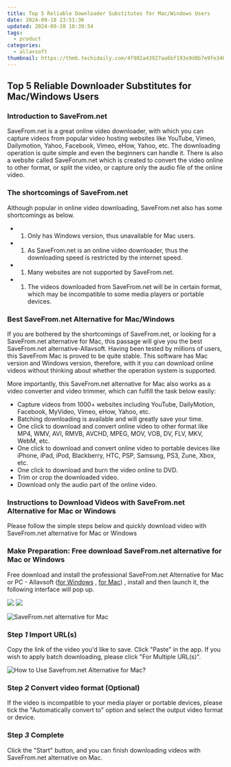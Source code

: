 ```yaml
---
title: Top 5 Reliable Downloader Substitutes for Mac/Windows Users
date: 2024-09-18 23:51:36
updated: 2024-09-20 10:39:54
tags:
  - product
categories:
  - allavsoft
thumbnail: https://thmb.techidaily.com/4f902a43927aa6bf193e9d8b7e9fe3404a519e31c80aea16a8f7ebda50148e4a.jpg
---
```


## Top 5 Reliable Downloader Substitutes for Mac/Windows Users

### Introduction to SaveFrom.net

SaveFrom.net is a great online video downloader, with which you can capture videos from popular video hosting websites like YouTube, Vimeo, Dailymotion, Yahoo, Facebook, Vimeo, eHow, Yahoo, etc. The downloading operation is quite simple and even the beginners can handle it. There is also a website called SaveForum.net which is created to convert the video online to other format, or split the video, or capture only the audio file of the online video.

### The shortcomings of SaveFrom.net

Although popular in online video downloading, SaveFrom.net also has some shortcomings as below.

* 1. Only has Windows version, thus unavailable for Mac users.
* 1. As SaveFrom.net is an online video downloader, thus the downloading speed is restricted by the internet speed.
* 1. Many websites are not supported by SaveFrom.net.
* 1. The videos downloaded from SaveFrom.net will be in certain format, which may be incompatible to some media players or portable devices.

### Best SaveFrom.net Alternative for Mac/Windows

If you are bothered by the shortcomings of SaveFrom.net, or looking for a SaveFrom.net alternative for Mac, this passage will give you the best SaveFrom.net alternative-Allavsoft. Having been tested by millions of users, this SaveFrom Mac is proved to be quite stable. This software has Mac version and Windows version, therefore, with it you can download online videos without thinking about whether the operation system is supported.

More importantly, this SaveFrom.net alternative for Mac also works as a video converter and video trimmer, which can fulfill the task below easily:

* Capture videos from 1000+ websites including YouTube, DailyMotion, Facebook, MyVideo, Vimeo, eHow, Yahoo, etc.
* Batching downloading is available and will greatly save your time.
* One click to download and convert online video to other format like MP4, WMV, AVI, RMVB, AVCHD, MPEG, MOV, VOB, DV, FLV, MKV, WebM, etc.
* One click to download and convert online video to portable devices like iPhone, iPad, iPod, Blackberry, HTC, PSP, Samsung, PS3, Zune, Xbox, etc.
* One click to download and burn the video online to DVD.
* Trim or crop the downloaded video.
* Download only the audio part of the online video.

### Instructions to Download Videos with SaveFrom.net Alternative for Mac or Windows

Please follow the simple steps below and quickly download video with SaveFrom.net alternative for Mac or Windows

### Make Preparation: Free download SaveFrom.net alternative for Mac or Windows

Free download and install the professional SaveFrom.net Alternative for Mac or PC - Allavsoft ([for Windows](https://tools.techidaily.com/allavsoft/products/) , [for Mac](https://tools.techidaily.com/allavsoft/products/)) , install and then launch it, the following interface will pop up.

[![](https://www.allavsoft.com/how-to/../images/how-to/free-download-win.jpg)](https://tools.techidaily.com/allavsoft/products/) [![](https://www.allavsoft.com/how-to/../images/how-to/free-download-mac.jpg)](https://tools.techidaily.com/allavsoft/products/)

![SaveFrom.net alternative for Mac](https://www.allavsoft.com/how-to/../images/allavsoft-mac/screen-shot-600.jpg)

### Step _1_ Import URL(s)

Copy the link of the video you'd like to save. Click "Paste" in the app. If you wish to apply batch downloading, please click "For Multiple URL(s)".

![How to Use Savefrom.net Alternative for Mac?](https://www.allavsoft.com/how-to/../images/how-to/savefrom-net-alternative-for-mac-windows/how-to-use-savefrom-net-alternative.jpg)

### Step _2_ Convert video format (Optional)

If the video is incompatible to your media player or portable devices, please tick the "Automatically convert to" option and select the output video format or device.

### Step _3_ Complete

Click the "Start" button, and you can finish downloading videos with SaveFrom.net alternative on Mac.

<ins class="adsbygoogle"
     style="display:block"
     data-ad-format="autorelaxed"
     data-ad-client="ca-pub-7571918770474297"
     data-ad-slot="1223367746"></ins>



<ins class="adsbygoogle"
     style="display:block"
     data-ad-client="ca-pub-7571918770474297"
     data-ad-slot="8358498916"
     data-ad-format="auto"
     data-full-width-responsive="true"></ins>
